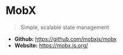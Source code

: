 # MobX
> Simple, scalable state management

* **Github:** https://github.com/mobxjs/mobx
* **Website:** https://mobx.js.org/